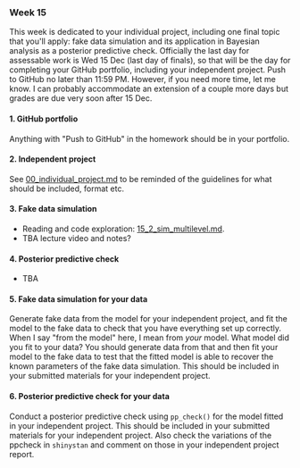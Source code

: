 ### Week 15

This week is dedicated to your individual project, including one final topic that you'll apply: fake data simulation and its application in Bayesian analysis as a posterior predictive check. Officially the last day for assessable work is Wed 15 Dec (last day of finals), so that will be the day for completing your GitHub portfolio, including your independent project. Push to GitHub no later than 11:59 PM. However, if you need more time, let me know. I can probably accommodate an extension of a couple more days but grades are due very soon after 15 Dec.

#### 1. GitHub portfolio

Anything with "Push to GitHub" in the homework should be in your portfolio.

#### 2. Independent project

See [00_individual_project.md](00_individual_project.md) to be reminded of the guidelines for what should be included, format etc.

#### 3. Fake data simulation

* Reading and code exploration: [15_2_sim_multilevel.md](15_2_sim_multilevel.md).
* TBA lecture video and notes?

#### 4. Posterior predictive check

* TBA

#### 5. Fake data simulation for your data

Generate fake data from the model for your independent project, and fit the model to the fake data to check that you have everything set up correctly. When I say "from the model" here, I mean from *your* model. What model did you fit to your data? You should generate data from that and then fit your model to the fake data to test that the fitted model is able to recover the known parameters of the fake data simulation. This should be included in your submitted materials for your independent project.

#### 6. Posterior predictive check for your data

Conduct a posterior predictive check using `pp_check()` for the model fitted in your independent project. This should be included in your submitted materials for your independent project. Also check the variations of the ppcheck in `shinystan` and comment on those in your independent project report.
